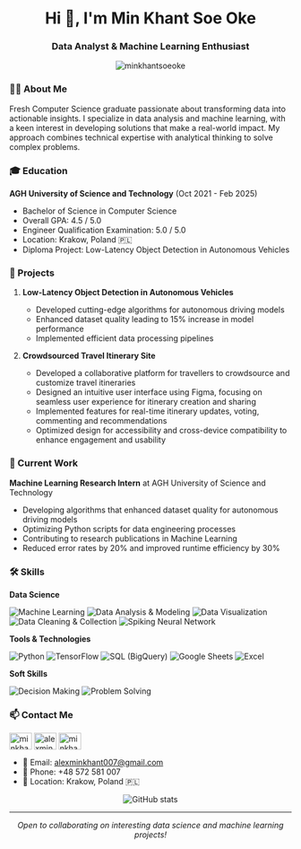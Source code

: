 <h1 align="center">Hi 👋, I'm Min Khant Soe Oke</h1>
<h3 align="center">Data Analyst & Machine Learning Enthusiast</h3>

<p align="center">
  <img src="https://komarev.com/ghpvc/?username=minkhantsoeoke&label=Profile%20views&color=0e75b6&style=flat" alt="minkhantsoeoke" />
</p>

### 👨‍💻 About Me

Fresh Computer Science graduate passionate about transforming data into actionable insights. I specialize in data analysis and machine learning, with a keen interest in developing solutions that make a real-world impact. My approach combines technical expertise with analytical thinking to solve complex problems.

### 🎓 Education

**AGH University of Science and Technology** (Oct 2021 - Feb 2025)
- Bachelor of Science in Computer Science
- Overall GPA: 4.5 / 5.0
- Engineer Qualification Examination: 5.0 / 5.0
- Location: Krakow, Poland 🇵🇱
- Diploma Project: Low-Latency Object Detection in Autonomous Vehicles

### 🚀 Projects

1. **Low-Latency Object Detection in Autonomous Vehicles**
   - Developed cutting-edge algorithms for autonomous driving models
   - Enhanced dataset quality leading to 15% increase in model performance
   - Implemented efficient data processing pipelines

2. **Crowdsourced Travel Itinerary Site**
   - Developed a collaborative platform for travellers to crowdsource and customize travel itineraries
   - Designed an intuitive user interface using Figma, focusing on seamless user experience for itinerary creation and sharing
   - Implemented features for real-time itinerary updates, voting, commenting and recommendations
   - Optimized design for accessibility and cross-device compatibility to enhance engagement and usability

### 💼 Current Work

**Machine Learning Research Intern** at AGH University of Science and Technology
- Developing algorithms that enhanced dataset quality for autonomous driving models
- Optimizing Python scripts for data engineering processes
- Contributing to research publications in Machine Learning
- Reduced error rates by 20% and improved runtime efficiency by 30%

### 🛠️ Skills

**Data Science**
<p>
  <img src="https://img.shields.io/badge/Machine%20Learning-%23FFC107.svg?style=flat-square&logo=tensorflow&logoColor=white" alt="Machine Learning" />
  <img src="https://img.shields.io/badge/Data%20Analysis%20%26%20Modeling-%230072B6.svg?style=flat-square&logo=python&logoColor=white" alt="Data Analysis & Modeling" />
  <img src="https://img.shields.io/badge/Data%20Visualization-%2361DAFB.svg?style=flat-square&logo=tableau&logoColor=white" alt="Data Visualization" />
  <img src="https://img.shields.io/badge/Data%20Cleaning%20%26%20Collection-%234CAF50.svg?style=flat-square&logo=google-sheets&logoColor=white" alt="Data Cleaning & Collection" />
  <img src="https://img.shields.io/badge/Spiking%20Neural%20Network-%23FF5722.svg?style=flat-square&logo=pytorch&logoColor=white" alt="Spiking Neural Network" />
</p>

**Tools & Technologies**
<p>
  <img src="https://img.shields.io/badge/Python-%233776AB.svg?style=flat-square&logo=python&logoColor=white" alt="Python" />
  <img src="https://img.shields.io/badge/TensorFlow-%23FF6F00.svg?style=flat-square&logo=tensorflow&logoColor=white" alt="TensorFlow" />
  <img src="https://img.shields.io/badge/SQL%20(BigQuery)-%2300648E.svg?style=flat-square&logo=google-cloud&logoColor=white" alt="SQL (BigQuery)" />
  <img src="https://img.shields.io/badge/Google%20Sheets-%234CAF50.svg?style=flat-square&logo=google-sheets&logoColor=white" alt="Google Sheets" />
  <img src="https://img.shields.io/badge/Excel-%23217346.svg?style=flat-square&logo=microsoft-excel&logoColor=white" alt="Excel" />
</p>

**Soft Skills**
<p>
  <img src="https://img.shields.io/badge/Decision%20Making-%23FF9800.svg?style=flat-square" alt="Decision Making" />
  <img src="https://img.shields.io/badge/Problem%20Solving-%234CAF50.svg?style=flat-square" alt="Problem Solving" />
</p>

### 📫 Contact Me

<p align="left">
<a href="https://linkedin.com/in/minkhantsoeoke" target="blank"><img align="center" src="https://raw.githubusercontent.com/rahuldkjain/github-profile-readme-generator/master/src/images/icons/Social/linked-in-alt.svg" alt="minkhantsoeoke" height="30" width="40" /></a>
<a href="https://kaggle.com/alexminkhant" target="blank"><img align="center" src="https://raw.githubusercontent.com/rahuldkjain/github-profile-readme-generator/master/src/images/icons/Social/kaggle.svg" alt="alexminkhant" height="30" width="40" /></a>
<a href="https://github.com/minkhantsoeoke" target="blank"><img align="center" src="https://raw.githubusercontent.com/rahuldkjain/github-profile-readme-generator/master/src/images/icons/Social/github.svg" alt="minkhantsoeoke" height="30" width="40" /></a>
</p>

- 📧 Email: alexminkhant007@gmail.com
- 📱 Phone: +48 572 581 007
- 📍 Location: Krakow, Poland 🇵🇱

<p align="center">
  <img src="https://github-readme-stats.vercel.app/api?username=minkhantsoeoke&show_icons=true&theme=radical" alt="GitHub stats" />
</p>

---

<p align="center">
  <i>Open to collaborating on interesting data science and machine learning projects!</i>
</p>
